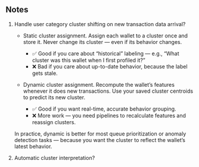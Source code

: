 ## Notes
1. Handle user category cluster shifting on new transaction data arrival? 
   - Static cluster assignment. 
   Assign each wallet to a cluster once and store it. 
   Never change its cluster — even if its behavior changes. 
     - ✅ Good if you care about “historical” labeling — e.g., “What cluster was this wallet when I first profiled it?” 
     - ❌ Bad if you care about up-to-date behavior, because the label gets stale.

   - Dynamic cluster assignment. 
   Recompute the wallet’s features whenever it does new transactions. 
   Use your saved cluster centroids to predict its new cluster.
     - ✅ Good if you want real-time, accurate behavior grouping.
     - ❌ More work — you need pipelines to recalculate features and reassign clusters.

   In practice, dynamic is better for most queue prioritization or anomaly detection tasks — because you want the cluster to reflect the wallet’s latest behavior.
2. Automatic cluster interpretation?
   